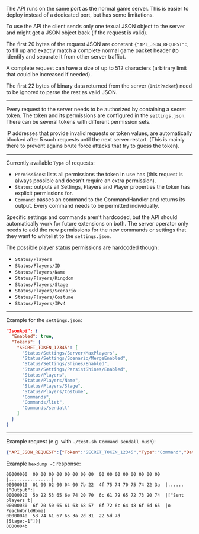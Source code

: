 The API runs on the same port as the normal game server. This is easier to deploy instead of a dedicated port, but has some limitations.

To use the API the client sends only one texual JSON object to the server and might get a JSON object back (if the request is valid).

The first 20 bytes of the request JSON are constant `{"API_JSON_REQUEST":`,
to fill up and exactly match a complete normal game packet header (to identify and separate it from other server traffic).

A complete request can have a size of up to 512 characters (arbitrary limit that could be increased if needed).

The first 22 bytes of binary data returned from the server (`InitPacket`) need to be ignored to parse the rest as valid JSON.

---

Every request to the server needs to be authorized by containing a secret token.
The token and its permissions are configured in the `settings.json`.
There can be several tokens with different permission sets.

IP addresses that provide invalid requests or token values, are automatically blocked after 5 such requests until the next server restart.
(This is mainly there to prevent agains brute force attacks that try to guess the token).

---

Currently available `Type` of requests:
- `Permissions`: lists all permissions the token in use has (this request is always possible and doesn't require an extra permission).
- `Status`: outputs all Settings, Players and Player properties the token has explicit permissions for.
- `Command`: passes an command to the CommandHandler and returns its output. Every command needs to be permitted individually.

Specific settings and commands aren't hardcoded, but the API should automatically work for future extensions on both.
The server operator only needs to add the new permissions for the new commands or settings that they want to whitelist to the `settings.json`.

The possible player status permissions are hardcoded though:
- `Status/Players`
- `Status/Players/ID`
- `Status/Players/Name`
- `Status/Players/Kingdom`
- `Status/Players/Stage`
- `Status/Players/Scenario`
- `Status/Players/Costume`
- `Status/Players/IPv4`

---

Example for the `settings.json`:
```json
"JsonApi": {
  "Enabled": true,
  "Tokens": {
    "SECRET_TOKEN_12345": [
      "Status/Settings/Server/MaxPlayers",
      "Status/Settings/Scenario/MergeEnabled",
      "Status/Settings/Shines/Enabled",
      "Status/Settings/PersistShines/Enabled",
      "Status/Players",
      "Status/Players/Name",
      "Status/Players/Stage",
      "Status/Players/Costume",
      "Commands",
      "Commands/list",
      "Commands/sendall"
    ]
  }
}
```

---

Example request (e.g. with `./test.sh Command sendall mush`):
```json
{"API_JSON_REQUEST":{"Token":"SECRET_TOKEN_12345","Type":"Command","Data":"sendall mush"}}
```

Example `hexdump -C` response:
```
00000000  00 00 00 00 00 00 00 00  00 00 00 00 00 00 00 00  |................|
00000010  01 00 02 00 04 00 7b 22  4f 75 74 70 75 74 22 3a  |......{"Output":|
00000020  5b 22 53 65 6e 74 20 70  6c 61 79 65 72 73 20 74  |["Sent players t|
00000030  6f 20 50 65 61 63 68 57  6f 72 6c 64 48 6f 6d 65  |o PeachWorldHome|
00000040  53 74 61 67 65 3a 2d 31  22 5d 7d                 |Stage:-1"]}|
0000004b
```
